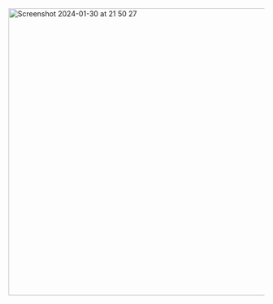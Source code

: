 <img width="565" alt="Screenshot 2024-01-30 at 21 50 27" src="https://github.com/ahmedinshaf/lobox-assignment/assets/40360030/4e4bcac4-ea01-491c-8763-debd75b09680">
